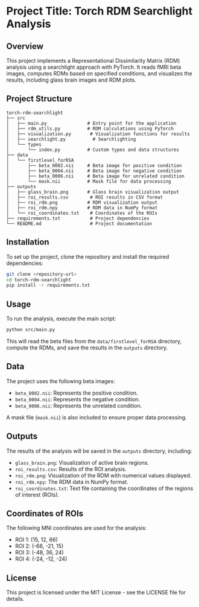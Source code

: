# Project Title: Torch RDM Searchlight Analysis

## Overview
This project implements a Representational Dissimilarity Matrix (RDM) analysis using a searchlight approach with PyTorch. It reads fMRI beta images, computes RDMs based on specified conditions, and visualizes the results, including glass brain images and RDM plots.

## Project Structure
```
torch-rdm-searchlight
├── src
│   ├── main.py               # Entry point for the application
│   ├── rdm_utils.py          # RDM calculations using PyTorch
│   ├── visualization.py       # Visualization functions for results
│   ├── searchlight.py          # Searchlighting
│   └── types
│       └── index.py          # Custom types and data structures
├── data
│   └── firstlevel_forRSA
│       ├── beta_0002.nii     # Beta image for positive condition
│       ├── beta_0004.nii     # Beta image for negative condition
│       ├── beta_0006.nii     # Beta image for unrelated condition
│       └── mask.nii          # Mask file for data processing
├── outputs
│   ├── glass_brain.png       # Glass brain visualization output
│   ├── roi_results.csv        # ROI results in CSV format
│   ├── roi_rdm.png           # RDM visualization output
│   ├── roi_rdm.npy           # RDM data in NumPy format
│   └── roi_coordinates.txt    # Coordinates of the ROIs
├── requirements.txt           # Project dependencies
└── README.md                  # Project documentation
```

## Installation
To set up the project, clone the repository and install the required dependencies:

```bash
git clone <repository-url>
cd torch-rdm-searchlight
pip install -r requirements.txt
```

## Usage
To run the analysis, execute the main script:

```bash
python src/main.py
```

This will read the beta files from the `data/firstlevel_forRSA` directory, compute the RDMs, and save the results in the `outputs` directory.

## Data
The project uses the following beta images:
- `beta_0002.nii`: Represents the positive condition.
- `beta_0004.nii`: Represents the negative condition.
- `beta_0006.nii`: Represents the unrelated condition.

A mask file (`mask.nii`) is also included to ensure proper data processing.

## Outputs
The results of the analysis will be saved in the `outputs` directory, including:
- `glass_brain.png`: Visualization of active brain regions.
- `roi_results.csv`: Results of the ROI analysis.
- `roi_rdm.png`: Visualization of the RDM with numerical values displayed.
- `roi_rdm.npy`: The RDM data in NumPy format.
- `roi_coordinates.txt`: Text file containing the coordinates of the regions of interest (ROIs).

## Coordinates of ROIs
The following MNI coordinates are used for the analysis:
- ROI 1: (15, 12, 66)
- ROI 2: (-66, -21, 15)
- ROI 3: (-48, 36, 24)
- ROI 4: (-24, -12, -24)

## License
This project is licensed under the MIT License - see the LICENSE file for details.
